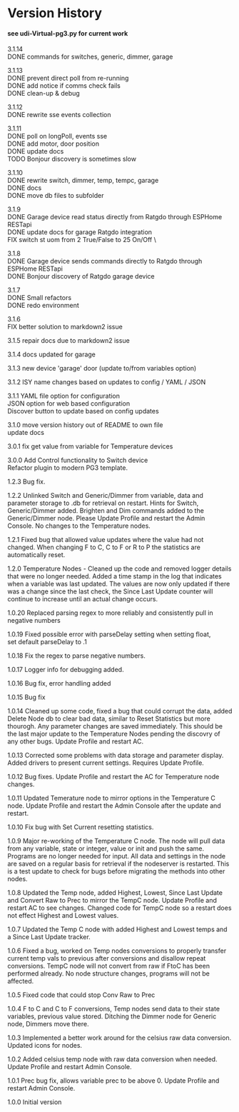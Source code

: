 # Version History

#### see udi-Virtual-pg3.py for current work

3.1.14 \
DONE commands for switches, generic, dimmer, garage

3.1.13 \
DONE prevent direct poll from re-running \
DONE add notice if comms check fails \
DONE clean-up & debug

3.1.12 \
DONE rewrite sse events collection

3.1.11 \
DONE poll on longPoll, events sse \
DONE add motor, door position \
DONE update docs \
TODO Bonjour discovery is sometimes slow

3.1.10 \
DONE rewrite switch, dimmer, temp, tempc, garage \
DONE docs \
DONE move db files to subfolder

3.1.9 \
DONE Garage device read status directly from Ratgdo through ESPHome RESTapi \
DONE update docs for garage Ratgdo integration \
FIX  switch st uom from 2 True/False to 25 On/Off \

3.1.8 \
DONE Garage device sends commands directly to Ratgdo through ESPHome RESTapi \
DONE Bonjour discovery of Ratgdo garage device

3.1.7 \
DONE Small refactors \
DONE redo environment

3.1.6 \
FIX better solution to markdown2 issue

3.1.5 repair docs due to markdown2 issue

3.1.4 docs updated for garage

3.1.3 new device 'garage' door (update to/from variables option)  

3.1.2 ISY name changes based on updates to config / YAML / JSON

3.1.1 YAML file option for configuration  
      JSON option for web based configuration  
      Discover button to update based on config updates  

3.1.0 move version history out of README to own file  
      update docs  

3.0.1 fix get value from variable for Temperature devices

3.0.0 Add Control functionality to Switch device  
      Refactor plugin to modern PG3 template.

1.2.3 Bug fix.

1.2.2 Unlinked Switch and Generic/Dimmer from variable,
data and parameter storage to .db for retrieval on restart. Hints for Switch,
Generic/Dimmer added.
Brighten and Dim commands added to the Generic/Dimmer node.
Please Update Profile and restart the Admin Console.
No changes to the Temperature nodes.

1.2.1 Fixed bug that allowed value updates where the value had not changed.
When changing F to C, C to F or R to P the statistics are automatically reset.

1.2.0 Temperature Nodes - Cleaned up the code and removed logger details that
were no longer needed. Added a time stamp in the log that indicates when a variable
was last updated. The values are now only updated if there was a change since the
last check, the Since Last Update counter will continue to increase until an actual
change occurs.

1.0.20 Replaced parsing regex to more reliably and consistently pull in negative
numbers

1.0.19 Fixed possible error with parseDelay setting when setting float,  
set default parseDelay to .1

1.0.18 Fix the regex to parse negative numbers.

1.0.17 Logger info for debugging added.

1.0.16 Bug fix, error handling added

1.0.15 Bug fix

1.0.14 Cleaned up some code, fixed a bug that could corrupt the data, added Delete
Node db to clear bad data, similar to Reset Statistics but more thourogh. Any parameter
changes are saved immediately. This should be the last major update to the Temperature
Nodes pending the discovry of any other bugs. Update Profile and restart AC.

1.0.13 Corrected some problems with data storage and parameter display. Added drivers
to present current settings. Requires Update Profile.

1.0.12 Bug fixes. Update Profile and restart the AC for Temperature node changes.

1.0.11 Updated Temerature node to mirror options in the Temperature C node. Update
Profile and restart the Admin Console after the update and restart.

1.0.10 Fix bug with Set Current resetting statistics.

1.0.9 Major re-working of the Temperature C node. The node will pull data from any
variable, state or integer, value or init and push the same. Programs are no longer
needed for input. All data and settings in the node are saved on a regular basis
for retrieval if the nodeserver is restarted. This is a test update to check for
bugs before migrating the methods into other nodes.

1.0.8 Updated the Temp node, added Highest, Lowest, Since Last Update and Convert
Raw to Prec to mirror the TempC node. Update Profile and restart AC to see changes.
Changed code for TempC node so a restart does not effect Highest and Lowest values.

1.0.7 Updated the Temp C node with added Highest and Lowest temps and a Since Last
Update tracker.

1.0.6 Fixed a bug, worked on Temp nodes conversions to properly transfer current
temp vals to previous after conversions and disallow repeat conversions. TempC node
will not convert from raw if FtoC has been performed already. No node structure
changes, programs will not be affected.

1.0.5 Fixed code that could stop Conv Raw to Prec

1.0.4 F to C and C to F conversions, Temp nodes send data to their state variables,
previous value stored. Ditching the Dimmer node for Generic node, Dimmers move there.

1.0.3 Implemented a better work around for the celsius raw data conversion. Updated
icons for nodes.

1.0.2 Added celsius temp node with raw data conversion when needed. Update Profile
and restart Admin Console.

1.0.1 Prec bug fix, allows variable prec to be above 0. Update Profile and restart
Admin Console.

1.0.0 Initial version
